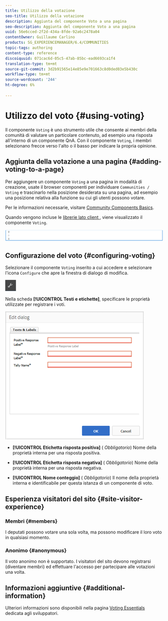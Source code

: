 ```yaml
---
title: Utilizzo della votazione
seo-title: Utilizzo della votazione
description: Aggiunta del componente Voto a una pagina
seo-description: Aggiunta del componente Voto a una pagina
uuid: 56e6cced-2f2d-434a-8fde-92a6c2478a04
contentOwner: Guillaume Carlino
products: SG_EXPERIENCEMANAGER/6.4/COMMUNITIES
topic-tags: authoring
content-type: reference
discoiquuid: 071cac6d-05c5-47ab-85bc-ead6693ca1f4
translation-type: tm+mt
source-git-commit: 3d2b91565e14e85e9e701663c8d0ded03e5b430c
workflow-type: tm+mt
source-wordcount: '244'
ht-degree: 6%

---
```



# Utilizzo del voto {#using-voting}

Il componente `Voting` è uno strumento utile che consente ai membri della comunità di valutare un particolare contenuto, ad esempio una risposta all&#39;interno di un componente QnA. Con il componente `Voting`, i membri selezionano frecce verso l&#39;alto o il basso per indicare la propria opinione.

## Aggiunta della votazione a una pagina {#adding-voting-to-a-page}

Per aggiungere un componente `Voting` a una pagina in modalità di creazione, usate il browser componenti per individuare `Communities / Voting` e trascinarlo nella posizione desiderata su una pagina, ad esempio una posizione relativa alla funzione su cui gli utenti possono votare.

Per le informazioni necessarie, visitare [Community Components Basics](basics.md).

Quando vengono incluse le [librerie lato client ](essentials-voting.md#essentials-for-client-side), viene visualizzato il componente `Voting`.

![chlimage_1-307](assets/chlimage_1-307.png)

## Configurazione del voto {#configuring-voting}

Selezionare il componente `Voting` inserito a cui accedere e selezionare l&#39;icona `Configure` che apre la finestra di dialogo di modifica.

![chlimage_1-308](assets/chlimage_1-308.png)

Nella scheda **[!UICONTROL Testi e etichette]**, specificare le proprietà utilizzate per registrare i voti.

![chlimage_1-309](assets/chlimage_1-309.png)

* **[!UICONTROL Etichetta risposta positiva]**
(
*Obbligatorio*) Nome della proprietà interna per una risposta positiva.

* **[!UICONTROL Etichetta risposta negativa]**
(
*Obbligatorio*) Nome della proprietà interna per una risposta negativa.

* **[!UICONTROL Nome conteggio]**
(
*Obbligatorio*) Il nome della proprietà interna e identificabile per questa istanza di un componente di voto.

## Esperienza visitatori del sito {#site-visitor-experience}

### Membri {#members}

I deputati possono votare una sola volta, ma possono modificare il loro voto in qualsiasi momento.

### Anonimo {#anonymous}

Il voto anonimo non è supportato. I visitatori del sito devono registrarsi (diventare membri) ed effettuare l&#39;accesso per partecipare alle votazioni una volta.

## Informazioni aggiuntive {#additional-information}

Ulteriori informazioni sono disponibili nella pagina [Voting Essentials](essentials-voting.md) dedicata agli sviluppatori.
